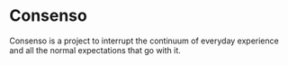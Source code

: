 Consenso
========

Consenso is a project to interrupt the continuum of everyday experience and all the normal expectations that go with it.